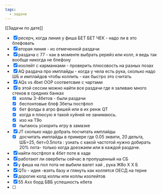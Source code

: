 ```yaml
---
tags:
  - задачи
---
```

[[Задачи по дате]]
- [x] ресерч, когда линия у фиша БЕТ БЕТ ЧЕК - надо ли в это блефовать
- [x] вторая линия - из отмеченной раздачи
- [x] раздача с 77 - как в моменте выбрать ререйз или колл, я ведь так вообще никогда не блефону
- [x] изолейт с карманками - проверить плюсовость на разных позах
- [x] AQ раздача про имплайды - когда у чела есть рука, сколько надо ШБ и имплайдов чтобы коллить - как быстро это считать
- [x] AQs vs 4bet OOP соответсвие с чартами
- [x] в этой сессии можно найти все раздачи где я заливаю много стеков в средних банках
	- [x] коллы 3-4бетов - были раздачи
	- [x] беспонтовые блеф 3беты постфлоп
	- [x] бет фолды в агро фишей или в их ренж QT 
	- [x] когда я плюсую я такой хуйней не занимаюсь.
	- [x] изо на Т9о 
	- [x] пытаюсь ускорить игру в замазке
- [x] JT сколько надо добрать посчитать имплайды
	- [x] досчитать имплайды в примере где 0.05 эквити, 20 дельта, ШБ=25, бет=0.5пота : узнать с какой частотой нужно добирать 20% пота- только когда доезжаем или в каждой раздаче.
- [x] найти постфлоп в 4бет поте в хаде
- [x] работают ли овербеты сейчас в пропущенный на СБ
- [x] у фиша на пол пота не выбили валет хай , рука Ж8о Х Х Б
- [x] QTo - идея -взять базу и глянуть как коллятся ОЕСД на терне
- [x] дорогие колд коллы или коллы изолейтов
- [x] 55 Ахх борд БВБ успешность кбета
- [ ] 